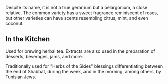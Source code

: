 Despite its name, it is not a true geranium but a pelargonium, a close relative. The common variety has a sweet fragrance reminiscent of roses, but other varieties can have scents resembling citrus, mint, and even coconut.

## In the Kitchen

Used for brewing herbal tea. Extracts are also used in the preparation of desserts, beverages, jams, and more.

Traditionally used for "Herbs of the Skies" blessings differentiating between the end of Shabbat, during the week, and in the morning, among others, by Tunisian Jews.
